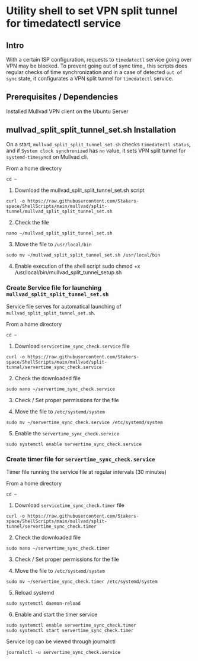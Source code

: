 # Utility shell to set VPN split tunnel for timedatectl service

## Intro
With a certain ISP configuration, requests to `timedatectl` service going over VPN may be blocked. To prevent going out of sync time,, this scripts does regular checks of time synchronization and in a case of detected `out of sync` state, it configurates a VPN split tunnel for `timedatectl` service.

## Prerequisites / Dependencies
Installed Mullvad VPN client on the Ubuntu Server

## mullvad_split_split_tunnel_set.sh Installation
On a start, `mullvad_split_split_tunnel_set.sh` checks `timedatectl status`, and if `System clock synchronized` has `no` value, it sets VPN split tunnel for `systemd-timesyncd` on Mullvad cli.

From a home directory
```
cd ~
```
1. Download the mullvad_split_split_tunnel_set.sh script
```
curl -o https://raw.githubusercontent.com/Stakers-space/ShellScripts/main/mullvad/split-tunnel/mullvad_split_split_tunnel_set.sh
```

2. Check the file
```
nano ~/mullvad_split_split_tunnel_set.sh
```

3. Move the file to `/usr/local/bin`
```
sudo mv ~/mullvad_split_split_tunnel_set.sh /usr/local/bin
```

4. Enable execution of the shell script
sudo chmod +x /usr/local/bin/mullvad_split_tunnel_setup.sh

### Create Service file for launching `mullvad_split_split_tunnel_set.sh`
Service file serves for automatical launching of `mullvad_split_split_tunnel_set.sh`.

From a home directory
```
cd ~
```
1. Download `servicetime_sync_check.service` file
```
curl -o https://raw.githubusercontent.com/Stakers-space/ShellScripts/main/mullvad/split-tunnel/servertime_sync_check.service
```

2. Check the downloaded file
```
sudo nano ~/servertime_sync_check.service
```

3. Check / Set proper permissions for the file


4. Move the file to `/etc/systemd/system`
```
sudo mv ~/servertime_sync_check.service /etc/systemd/system
```

5. Enable the `servertime_sync_check.service`
```
sudo systemctl enable servertime_sync_check.service
```


### Create timer file for `servertime_sync_check.service`
Timer file running the service file at regular intervals (30 minutes)

From a home directory
```
cd ~
```
1. Download `servicetime_sync_check.timer` file
```
curl -o https://raw.githubusercontent.com/Stakers-space/ShellScripts/main/mullvad/split-tunnel/servertime_sync_check.timer
```
2. Check the downloaded file
```
sudo nano ~/servertime_sync_check.timer
```

3. Check / Set proper permissions for the file

4. Move the file to `/etc/systemd/system`
```
sudo mv ~/servertime_sync_check.timer /etc/systemd/system
```

5. Reload systemd
```
sudo systemctl daemon-reload
```

6. Enable and start the timer service
```
sudo systemctl enable servertime_sync_check.timer
sudo systemctl start servertime_sync_check.timer
```


Service log can be viewed through journalctl
```
journalctl -u servertime_sync_check.service
```
